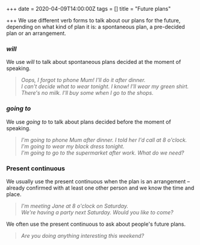 +++
date = 2020-04-09T14:00:00Z
tags = []
title = "Future plans"

+++
We use different verb forms to talk about our plans for the future, depending on what kind of plan it is: a spontaneous plan, a pre-decided plan or an arrangement.

### _will_

We use _will_ to talk about spontaneous plans decided at the moment of speaking.

> _Oops, I forgot to phone Mum! I'll do it after dinner._   
> _I can't decide what to wear tonight. I know! I'll wear my green shirt._  
> _There's no milk. I'll buy some when I go to the shops._

### _going to_

We use _going to_ to talk about plans decided before the moment of speaking.

> _I'm going to phone Mum after dinner. I told her I'd call at 8 o'clock._  
> _I'm going to wear my black dress tonight._   
> _I'm going to go to the supermarket after work. What do we need?_

### Present continuous

We usually use the present continuous when the plan is an arrangement – already confirmed with at least one other person and we know the time and place.

> _I'm meeting Jane at 8 o'clock on Saturday._   
> _We're having a party next Saturday. Would you like to come?_

We often use the present continuous to ask about people's future plans.

> _Are you doing anything interesting this weekend?_